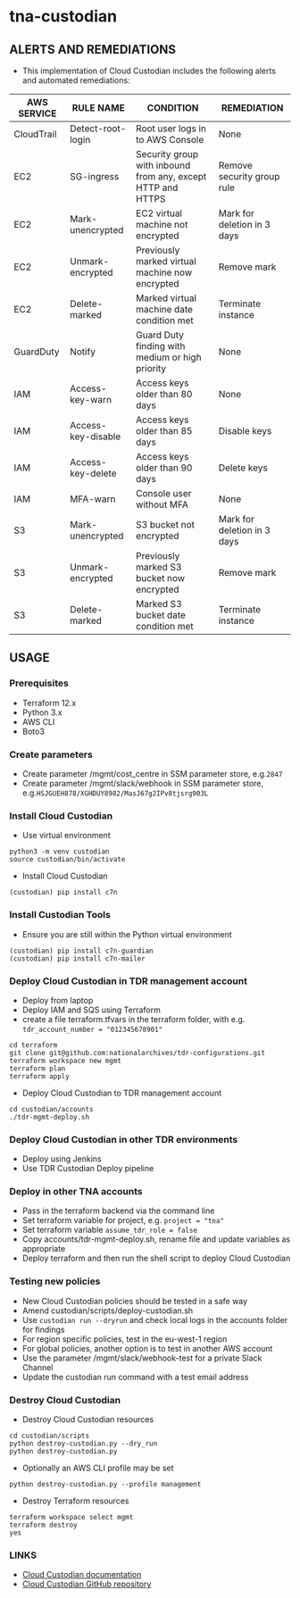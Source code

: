 # tna-custodian

## ALERTS AND REMEDIATIONS
* This implementation of Cloud Custodian includes the following alerts and automated remediations:

| AWS SERVICE | RULE NAME            | CONDITION                                                   | REMEDIATION                 |
| ----------- | -------------------- | ----------------------------------------------------------- | --------------------------- |
| CloudTrail  | Detect-root-login    | Root user logs in to AWS Console                            | None                        | 
| EC2         | SG-ingress           | Security group with inbound from any, except HTTP and HTTPS | Remove security group rule  | 
| EC2         | Mark-unencrypted     | EC2 virtual machine not encrypted                           | Mark for deletion in 3 days | 
| EC2         | Unmark-encrypted     | Previously marked virtual machine now encrypted             | Remove mark                 | 
| EC2         | Delete-marked        | Marked virtual machine date condition met                   | Terminate instance          | 
| GuardDuty   | Notify               | Guard Duty finding with medium or high priority             | None                        | 
| IAM         | Access-key-warn      | Access keys older than 80 days                              | None                        |
| IAM         | Access-key-disable   | Access keys older than 85 days                              | Disable keys                |
| IAM         | Access-key-delete    | Access keys older than 90 days                              | Delete keys                 |
| IAM         | MFA-warn             | Console user without MFA                                    | None                        |
| S3          | Mark-unencrypted     | S3 bucket not encrypted                                     | Mark for deletion in 3 days | 
| S3          | Unmark-encrypted     | Previously marked S3 bucket now encrypted                   | Remove mark                 | 
| S3          | Delete-marked        | Marked S3 bucket date condition met                         | Terminate instance          | 

## USAGE

### Prerequisites
* Terraform 12.x
* Python 3.x
* AWS CLI
* Boto3

### Create parameters
* Create parameter /mgmt/cost_centre in SSM parameter store, e.g.```2847```
* Create parameter /mgmt/slack/webhook in SSM parameter store, e.g.```HSJGUEH878/XGHDUY8982/MasJ67g2IPv8tjsrg903L```

### Install Cloud Custodian
* Use virtual environment
```
python3 -m venv custodian
source custodian/bin/activate
```
* Install Cloud Custodian
```
(custodian) pip install c7n
```

### Install Custodian Tools
* Ensure you are still within the Python virtual environment
```
(custodian) pip install c7n-guardian
(custodian) pip install c7n-mailer
``` 

### Deploy Cloud Custodian in TDR management account
* Deploy from laptop
* Deploy IAM and SQS using Terraform
* create a file terraform.tfvars in the terraform folder, with e.g. ```tdr_account_number = "012345678901"```
```
cd terraform
git clone git@github.com:nationalarchives/tdr-configurations.git
terraform workspace new mgmt
terraform plan
terraform apply
```
* Deploy Cloud Custodian to TDR management account
```
cd custodian/accounts
./tdr-mgmt-deploy.sh
```

### Deploy Cloud Custodian in other TDR environments
* Deploy using Jenkins
* Use TDR Custodian Deploy pipeline

### Deploy in other TNA accounts
* Pass in the terraform backend via the command line
* Set terraform variable for project, e.g. ```project = "tna"```
* Set terraform variable ```assume_tdr_role = false```
* Copy accounts/tdr-mgmt-deploy.sh, rename file and update variables as appropriate
* Deploy terraform and then run the shell script to deploy Cloud Custodian 

### Testing new policies
* New Cloud Custodian policies should be tested in a safe way
* Amend custodian/scripts/deploy-custodian.sh
* Use ```custodian run --dryrun``` and check local logs in the accounts folder for findings
* For region specific policies, test in the eu-west-1 region
* For global policies, another option is to test in another AWS account
* Use the parameter /mgmt/slack/webhook-test for a private Slack Channel
* Update the custodian run command with a test email address

### Destroy Cloud Custodian
* Destroy Cloud Custodian resources
```
cd custodian/scripts
python destroy-custodian.py --dry_run
python destroy-custodian.py
```
* Optionally an AWS CLI profile may be set
```
python destroy-custodian.py --profile management
```
* Destroy Terraform resources
```
terraform workspace select mgmt
terraform destroy
yes
```

### LINKS
* [Cloud Custodian documentation](https://cloudcustodian.io)
* [Cloud Custodian GitHub repository](https://github.com/cloud-custodian)
